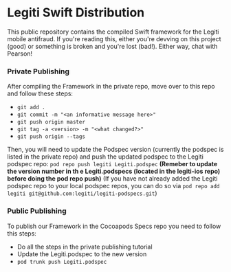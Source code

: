 # Legiti Swift Distribution

This public repository contains the compiled Swift framework for the Legiti mobile antifraud. If you're reading this, either you're devving on this project (good) or something is broken and you're lost (bad!). Either way, chat with Pearson!

### Private Publishing
After compiling the Framework in the private repo, move over to this repo and follow these steps:
- `git add .`
- `git commit -m "<an informative message here>"`
- `git push origin master`
- `git tag -a <version> -m "<what changed?>"`
- `git push origin --tags`

Then, you will need to update the Podspec version (currently the podspec is listed in the private repo) and push the updated podspec to the Legiti podspec repo: `pod repo push legiti Legiti.podspec` **(Remeber to update the version number in th e Legiti.podspecs (located in the legiti-ios repo) before doing the pod repo push)** (If you have not already added the Legiti podspec repo to your local podspec repos, you can do so via `pod repo add legiti git@github.com:legiti/legiti-podspecs.git`)

### Public Publishing
To publish our Framework in the Cocoapods Specs repo you need to follow this steps:
- Do all the steps in the private publishing tutorial
- Update the Legiti.podspec to the new version
- `pod trunk push Legiti.podspec`
